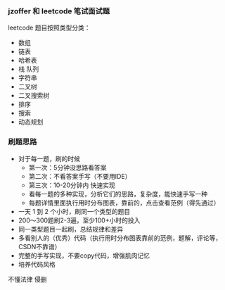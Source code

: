 ### jzoffer 和 leetcode 笔试面试题

leetcode 题目按照类型分类：

* 数组 
* 链表
* 哈希表
* 栈 队列
* 字符串
* 二叉树
* 二叉搜索树
* 排序
* 搜索
* 动态规划


### 刷题思路

* 对于每一题，刷的时候
  * 第一次：5分钟没思路看答案
  * 第二次：不看答案手写（不要用IDE）
  * 第三次：10-20分钟内 快速实现
  * 看每一题的多种实现，分析它们的思路，复杂度，能快速手写一种
  * 每题详情里面执行用时分布图表，靠前的，点击查看范例（得先通过）
* 一天 1 到 2 个小时，刷同一个类型的题目
* 200～300题刷2-3遍，至少100+小时的投入
* 同一类型题目一起刷，总结规律和差异
* 多看别人的（优秀）代码（执行用时分布图表靠前的范例，题解，评论等，CSDN不靠谱）
* 完整的手写实现，不要copy代码，增强肌肉记忆
* 培养代码风格

不懂法律 侵删